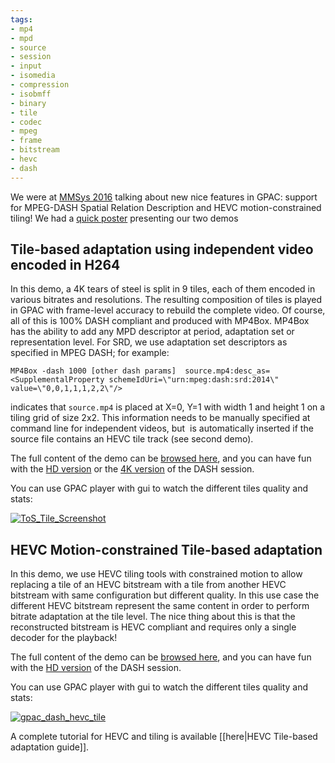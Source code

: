 ```yaml
---
tags:
- mp4
- mpd
- source
- session
- input
- isomedia
- compression
- isobmff
- binary
- tile
- codec
- mpeg
- frame
- bitstream
- hevc
- dash
---
```




We were at [MMSys 2016](https://mmsys2016.itec.aau.at/) talking about new nice features in GPAC: support for MPEG-DASH Spatial Relation Description and HEVC motion-constrained tiling!
We had a [quick poster](https://gpac.io/files/2016/05/ACM-MMSys16-Poster-v1.pdf) presenting our two demos

## Tile-based adaptation using independent video encoded in H264

In this demo, a 4K tears of steel is split in 9 tiles, each of them encoded in various bitrates and resolutions. The resulting composition of tiles is played in GPAC with frame-level accuracy to rebuild the complete video. Of course, all of this is 100% DASH compliant and produced with MP4Box. MP4Box has the ability to add any MPD descriptor at period, adaptation set or representation level. For SRD, we use adaptation set descriptors as specified in MPEG DASH; for example:

`MP4Box -dash 1000 [other dash params]  source.mp4:desc_as=<SupplementalProperty schemeIdUri=\"urn:mpeg:dash:srd:2014\" value=\"0,0,1,1,1,2,2\"/>`

indicates that `source.mp4` is placed at X=0, Y=1 with width 1 and height 1 on a tiling grid of size 2x2. This information needs to be manually specified at command line for independent videos, but  is automatically inserted if the source file contains an HEVC tile track (see second demo).

The full content of the demo can be [browsed here](http://download.tsi.telecom-paristech.fr/gpac/SRD/tears_of_steal/), and you can have fun with the [HD version](http://download.tsi.telecom-paristech.fr/gpac/SRD/tears_of_steal/tos_srd_hd.mpd) or the [4K version](http://download.tsi.telecom-paristech.fr/gpac/SRD/tears_of_steal/tos_srd_all.mpd) of the DASH session.

You can use GPAC player with gui to watch the different tiles quality and stats:

[![ToS_Tile_Screenshot](https://gpac.io/files/2016/05/ToS_Tile_Screenshot-300x180.png)](https://gpac.io/files/2016/05/ToS_Tile_Screenshot.png)

## HEVC Motion-constrained Tile-based adaptation

In this demo, we use HEVC tiling tools with constrained motion to allow replacing a tile of an HEVC bitstream with a tile from another HEVC bitstream with same configuration but different quality. In this use case the different HEVC bitstream represent the same content in order to perform bitrate adaptation at the tile level. The nice thing about this is that the reconstructed bitstream is HEVC compliant and requires only a single decoder for the playback!

The full content of the demo can be [browsed here](http://download.tsi.telecom-paristech.fr/gpac/SRD/srd_hevc/multi_rate_p60/), and you can have fun with the [HD version](http://download.tsi.telecom-paristech.fr/gpac/SRD/srd_hevc/multi_rate_p60/hevc_srd.mpd) of the DASH session.

You can use GPAC player with gui to watch the different tiles quality and stats:

[![gpac_dash_hevc_tile](https://gpac.io/files/2016/05/gpac_dash_hevc_tile-300x188.png)](https://gpac.io/files/2016/05/gpac_dash_hevc_tile.png)

A complete tutorial for HEVC and tiling is available [[here|HEVC Tile-based adaptation guide]].

